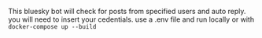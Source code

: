 This bluesky bot will check for posts from specified users and auto reply. you will need to insert your cedentials. use a .env file and run locally or with `docker-compose up --build`

